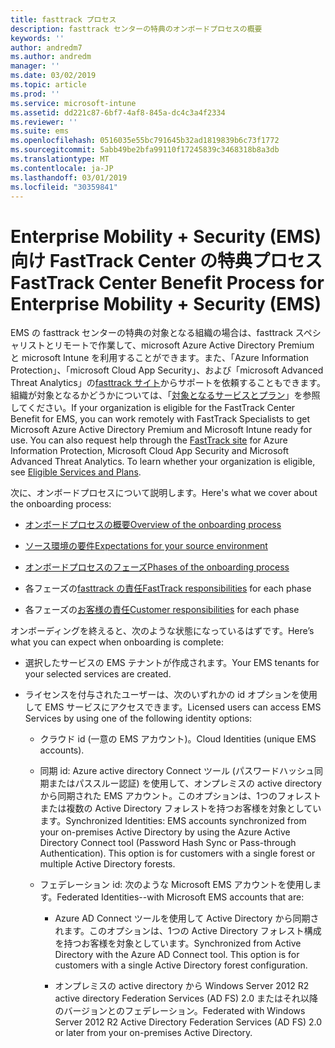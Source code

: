 ```yaml
---
title: fasttrack プロセス
description: fasttrack センターの特典のオンボードプロセスの概要
keywords: ''
author: andredm7
ms.author: andredm
manager: ''
ms.date: 03/02/2019
ms.topic: article
ms.prod: ''
ms.service: microsoft-intune
ms.assetid: dd221c87-6bf7-4af8-845a-dc4c3a4f2334
ms.reviewer: ''
ms.suite: ems
ms.openlocfilehash: 0516035e55bc791645b32ad1819839b6c73f1772
ms.sourcegitcommit: 5abb49be2bfa99110f17245839c3468318b8a3db
ms.translationtype: MT
ms.contentlocale: ja-JP
ms.lasthandoff: 03/01/2019
ms.locfileid: "30359841"
---
```

# <a name="fasttrack-center-benefit-process-for-enterprise-mobility--security-ems"></a><span data-ttu-id="5d98c-103">Enterprise Mobility + Security (EMS) 向け FastTrack Center の特典プロセス</span><span class="sxs-lookup"><span data-stu-id="5d98c-103">FastTrack Center Benefit Process for Enterprise Mobility + Security (EMS)</span></span>
<span data-ttu-id="5d98c-p101">EMS の fasttrack センターの特典の対象となる組織の場合は、fasttrack スペシャリストとリモートで作業して、microsoft Azure Active Directory Premium と microsoft Intune を利用することができます。また、「Azure Information Protection」、「microsoft Cloud App Security」、および「microsoft Advanced Threat Analytics」の[fasttrack サイト](https://www.microsoft.com/fasttrack/microsoft-365/ems)からサポートを依頼することもできます。組織が対象となるかどうかについては、「[対象となるサービスとプラン](M365-eligible-services-and-plans.md)」を参照してください。</span><span class="sxs-lookup"><span data-stu-id="5d98c-p101">If your organization is eligible for the FastTrack Center Benefit for EMS, you can work remotely with FastTrack Specialists to get Microsoft Azure Active Directory Premium and Microsoft Intune ready for use. You can also request help through the [FastTrack site](https://www.microsoft.com/fasttrack/microsoft-365/ems) for Azure Information Protection, Microsoft Cloud App Security and Microsoft Advanced Threat Analytics. To learn whether your organization is eligible, see [Eligible Services and Plans](M365-eligible-services-and-plans.md).</span></span>


<span data-ttu-id="5d98c-107">次に、オンボードプロセスについて説明します。</span><span class="sxs-lookup"><span data-stu-id="5d98c-107">Here's what we cover about the onboarding process:</span></span>

-   [<span data-ttu-id="5d98c-108">オンボードプロセスの概要</span><span class="sxs-lookup"><span data-stu-id="5d98c-108">Overview of the onboarding process</span></span>](EMS-fasttrack-benefit-overview.md)

-   [<span data-ttu-id="5d98c-109">ソース環境の要件</span><span class="sxs-lookup"><span data-stu-id="5d98c-109">Expectations for your source environment</span></span>](EMS-source-environment-expectations.md)

-   [<span data-ttu-id="5d98c-110">オンボードプロセスのフェーズ</span><span class="sxs-lookup"><span data-stu-id="5d98c-110">Phases of the onboarding process</span></span>](EMS-onboarding-phases.md)

-   <span data-ttu-id="5d98c-111">各フェーズの[fasttrack の責任](EMS-fasttrack-responsibilities.md)</span><span class="sxs-lookup"><span data-stu-id="5d98c-111">[FastTrack responsibilities](EMS-fasttrack-responsibilities.md) for each phase</span></span>

-   <span data-ttu-id="5d98c-112">各フェーズの[お客様の責任](EMS-your-responsibilities.md)</span><span class="sxs-lookup"><span data-stu-id="5d98c-112">[Customer responsibilities](EMS-your-responsibilities.md) for each phase</span></span>

<span data-ttu-id="5d98c-113">オンボーディングを終えると、次のような状態になっているはずです。</span><span class="sxs-lookup"><span data-stu-id="5d98c-113">Here’s what you can expect when onboarding is complete:</span></span>

-   <span data-ttu-id="5d98c-114">選択したサービスの EMS テナントが作成されます。</span><span class="sxs-lookup"><span data-stu-id="5d98c-114">Your EMS tenants for your selected services are created.</span></span>

-   <span data-ttu-id="5d98c-115">ライセンスを付与されたユーザーは、次のいずれかの id オプションを使用して EMS サービスにアクセスできます。</span><span class="sxs-lookup"><span data-stu-id="5d98c-115">Licensed users can access EMS Services by using one of the following identity options:</span></span>

    -   <span data-ttu-id="5d98c-116">クラウド id (一意の EMS アカウント)。</span><span class="sxs-lookup"><span data-stu-id="5d98c-116">Cloud Identities (unique EMS accounts).</span></span>

    -   <span data-ttu-id="5d98c-p102">同期 id: Azure active directory Connect ツール (パスワードハッシュ同期またはパススルー認証) を使用して、オンプレミスの active directory から同期された EMS アカウント。このオプションは、1つのフォレストまたは複数の Active Directory フォレストを持つお客様を対象としています。</span><span class="sxs-lookup"><span data-stu-id="5d98c-p102">Synchronized Identities: EMS accounts synchronized from your on-premises Active Directory by using the Azure Active Directory Connect tool (Password Hash Sync or Pass-through Authentication). This option is for customers with a single forest or multiple Active Directory forests.</span></span>

    -   <span data-ttu-id="5d98c-119">フェデレーション id: 次のような Microsoft EMS アカウントを使用します。</span><span class="sxs-lookup"><span data-stu-id="5d98c-119">Federated Identities--with Microsoft EMS accounts that are:</span></span>

        -   <span data-ttu-id="5d98c-p103">Azure AD Connect ツールを使用して Active Directory から同期されます。このオプションは、1つの Active Directory フォレスト構成を持つお客様を対象としています。</span><span class="sxs-lookup"><span data-stu-id="5d98c-p103">Synchronized from Active Directory with the Azure AD Connect tool. This option is for customers with a single Active Directory forest configuration.</span></span>

        -   <span data-ttu-id="5d98c-122">オンプレミスの active directory から Windows Server 2012 R2 active directory Federation Services (AD FS) 2.0 またはそれ以降のバージョンとのフェデレーション。</span><span class="sxs-lookup"><span data-stu-id="5d98c-122">Federated with Windows Server 2012 R2 Active Directory Federation Services (AD FS) 2.0 or later from your on-premises Active Directory.</span></span>
